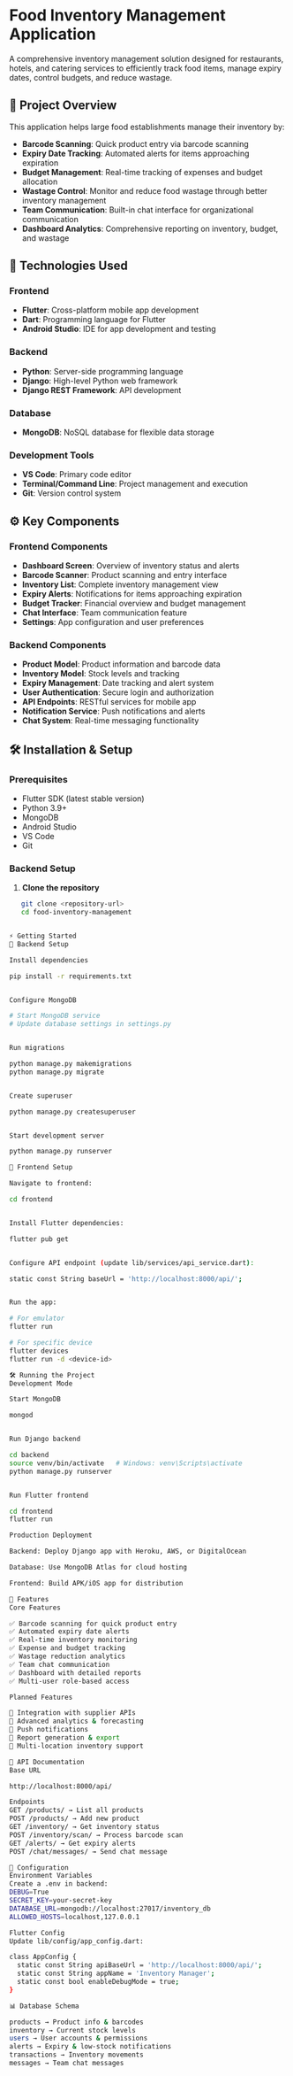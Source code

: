# Food Inventory Management Application

A comprehensive inventory management solution designed for restaurants, hotels, and catering services to efficiently track food items, manage expiry dates, control budgets, and reduce wastage.

## 📖 Project Overview

This application helps large food establishments manage their inventory by:
- **Barcode Scanning**: Quick product entry via barcode scanning
- **Expiry Date Tracking**: Automated alerts for items approaching expiration
- **Budget Management**: Real-time tracking of expenses and budget allocation
- **Wastage Control**: Monitor and reduce food wastage through better inventory management
- **Team Communication**: Built-in chat interface for organizational communication
- **Dashboard Analytics**: Comprehensive reporting on inventory, budget, and wastage

## 🚀 Technologies Used

### Frontend
- **Flutter**: Cross-platform mobile app development
- **Dart**: Programming language for Flutter
- **Android Studio**: IDE for app development and testing

### Backend
- **Python**: Server-side programming language
- **Django**: High-level Python web framework
- **Django REST Framework**: API development

### Database
- **MongoDB**: NoSQL database for flexible data storage

### Development Tools
- **VS Code**: Primary code editor
- **Terminal/Command Line**: Project management and execution
- **Git**: Version control system
## ⚙️ Key Components

### Frontend Components
- **Dashboard Screen**: Overview of inventory status and alerts
- **Barcode Scanner**: Product scanning and entry interface
- **Inventory List**: Complete inventory management view
- **Expiry Alerts**: Notifications for items approaching expiration
- **Budget Tracker**: Financial overview and budget management
- **Chat Interface**: Team communication feature
- **Settings**: App configuration and user preferences

### Backend Components
- **Product Model**: Product information and barcode data
- **Inventory Model**: Stock levels and tracking
- **Expiry Management**: Date tracking and alert system
- **User Authentication**: Secure login and authorization
- **API Endpoints**: RESTful services for mobile app
- **Notification Service**: Push notifications and alerts
- **Chat System**: Real-time messaging functionality

## 🛠️ Installation & Setup

### Prerequisites
- Flutter SDK (latest stable version)
- Python 3.9+
- MongoDB
- Android Studio
- VS Code
- Git

### Backend Setup
1. **Clone the repository**
```bash
   git clone <repository-url>
   cd food-inventory-management


⚡ Getting Started
🔹 Backend Setup

Install dependencies

pip install -r requirements.txt


Configure MongoDB

# Start MongoDB service
# Update database settings in settings.py


Run migrations

python manage.py makemigrations
python manage.py migrate


Create superuser

python manage.py createsuperuser


Start development server

python manage.py runserver

🔹 Frontend Setup

Navigate to frontend:

cd frontend


Install Flutter dependencies:

flutter pub get


Configure API endpoint (update lib/services/api_service.dart):

static const String baseUrl = 'http://localhost:8000/api/';


Run the app:

# For emulator
flutter run

# For specific device
flutter devices
flutter run -d <device-id>

🛠 Running the Project
Development Mode

Start MongoDB

mongod


Run Django backend

cd backend
source venv/bin/activate   # Windows: venv\Scripts\activate
python manage.py runserver


Run Flutter frontend

cd frontend
flutter run

Production Deployment

Backend: Deploy Django app with Heroku, AWS, or DigitalOcean

Database: Use MongoDB Atlas for cloud hosting

Frontend: Build APK/iOS app for distribution

📱 Features
Core Features

✅ Barcode scanning for quick product entry
✅ Automated expiry date alerts
✅ Real-time inventory monitoring
✅ Expense and budget tracking
✅ Wastage reduction analytics
✅ Team chat communication
✅ Dashboard with detailed reports
✅ Multi-user role-based access

Planned Features

🔄 Integration with supplier APIs
🔄 Advanced analytics & forecasting
🔄 Push notifications
🔄 Report generation & export
🔄 Multi-location inventory support

📄 API Documentation
Base URL

http://localhost:8000/api/

Endpoints
GET /products/ → List all products
POST /products/ → Add new product
GET /inventory/ → Get inventory status
POST /inventory/scan/ → Process barcode scan
GET /alerts/ → Get expiry alerts
POST /chat/messages/ → Send chat message

🔧 Configuration
Environment Variables
Create a .env in backend:
DEBUG=True
SECRET_KEY=your-secret-key
DATABASE_URL=mongodb://localhost:27017/inventory_db
ALLOWED_HOSTS=localhost,127.0.0.1

Flutter Config
Update lib/config/app_config.dart:

class AppConfig {
  static const String apiBaseUrl = 'http://localhost:8000/api/';
  static const String appName = 'Inventory Manager';
  static const bool enableDebugMode = true;
}

📊 Database Schema

products → Product info & barcodes
inventory → Current stock levels
users → User accounts & permissions
alerts → Expiry & low-stock notifications
transactions → Inventory movements
messages → Team chat messages
